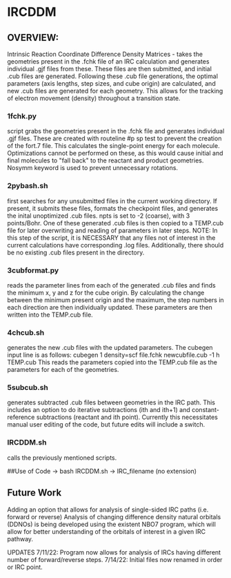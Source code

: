 # IRCDDM

## OVERVIEW:
Intrinsic Reaction Coordinate Difference Density Matrices - takes the geometries present in the .fchk file of an IRC calculation and generates individual .gjf files from these. These files are then submitted, and initial .cub files are generated. Following these .cub file generations, the optimal parameters (axis lengths, step sizes, and cube origin) are calculated, and new .cub files are generated for each geometry. This allows for the tracking of electron movement (density) throughout a transition state. 

### 1fchk.py 
script grabs the geometries present in the .fchk file and generates individual .gjf files. These are created with routeline #p sp test to prevent the creation of the fort.7 file. This calculates the single-point energy for each molecule. Optimizations cannot be performed on these, as this would cause initial and final molecules to "fall back" to the reactant and product geometries. Nosymm keyword is used to prevent unnecessary rotations. 

### 2pybash.sh 
first searches for any unsubmitted files in the current working directory. If present, it submits these files, formats the checkpoint files, and generates the inital unoptimized .cub files. npts is set to -2 (coarse), with 3 points/Bohr. One of these generated .cub files is then copied to a TEMP.cub file for later overwriting and reading of parameters in later steps. 
NOTE: In this step of the script, it is NECESSARY that any files not of interest in the current calculations have corresponding .log files. Additionally, there should be no existing .cub files present in the directory. 

### 3cubformat.py 
reads the parameter lines from each of the generated .cub files and finds the minimum x, y and z for the cube origin. By calculating the change between the minimum present origin and the maximum, the step numbers in each direction are then individually updated. These parameters are then written into the TEMP.cub file. 

### 4chcub.sh 
generates the new .cub files with the updated parameters. The cubegen input line is as follows: cubegen 1 density=scf file.fchk newcubfile.cub -1 h TEMP.cub
This reads the parameters copied into the TEMP.cub file as the parameters for each of the geometries.

### 5subcub.sh 
generates subtracted .cub files between geometries in the IRC path. This includes an option to do iterative subtractions (ith and ith+1) and constant-reference subtractions (reactant and ith point). Currently this necessitates manual user editing of the code, but future edits will include a switch. 

### IRCDDM.sh
calls the previously mentioned scripts.

##Use of Code
-> bash IRCDDM.sh 
-> IRC_filename (no extension)

## Future Work
Adding an option that allows for analysis of single-sided IRC paths (i.e. forward or reverse)
Analysis of changing difference density natural orbitals (DDNOs) is being developed using the existent NBO7 program, which will allow for better understanding of the orbitals of interest in a given IRC pathway.

UPDATES
7/11/22: Program now allows for analysis of IRCs having different number of forward/reverse steps. 
7/14/22: Initial files now renamed in order or IRC point. 



